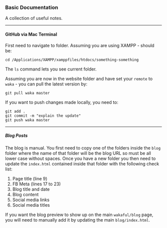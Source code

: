 ### Basic Documentation

A collection of useful notes.

-----

#### GitHub via Mac Terminal

First need to navigate to folder.
Assuming you are using XAMPP - should be:

```
cd /Applications/XAMPP/xamppfiles/htdocs/something-something
```

The `ls` command lets you see current folder.

Assuming you are now in the website folder and have set your `remote` to `waka` - you can pull the latest version by:

```
git pull waka master
```

If you want to push changes made locally, you need to:

```
git add .
git commit -m "explain the update"
git push waka master
```

-----

##### Blog Posts

The blog is manual. You first need to copy one of the folders inside the `blog` folder where the name of that folder will be the blog URL so must be all lower case without spaces. Once you have a new folder you then need to update the `index.html` contained inside that folder with the following check list:

1. Page title (line 9)
2. FB Meta (lines 17 to 23)
3. Blog title and date
4. Blog content
5. Social media links
6. Social media titles

If you want the blog preview to show up on the main `wakaful/blog` page, you will need to manually add it by updating the main `blog/index.html`.
